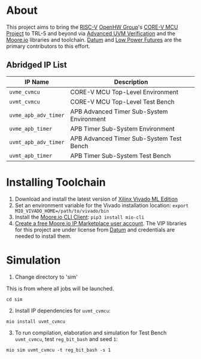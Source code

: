 # About
This project aims to bring the [RISC-V](https://riscv.org/) [OpenHW Group](https://www.openhwgroup.org/)'s [CORE-V MCU Project](https://docs.openhwgroup.org/projects/core-v-mcu/index.html) to TRL-5 and beyond via [Advanced UVM Verification](https://www.linkedin.com/pulse/advanced-uvm-brian-hunter/) and the [Moore.io](https://mooreio.org/) libraries and toolchain. [Datum](https://datumtc.ca/) and [Low Power Futures](https://lowpowerfutures.com/) are the primary contributors to this effort.

## Abridged IP List
 IP Name | Description
 --------|------------
 `uvme_cvmcu` | CORE-V MCU Top-Level Environment
 `uvmt_cvmcu` | CORE-V MCU Top-Level Test Bench
 `uvme_apb_adv_timer` | APB Advanced Timer Sub-System Environment
 `uvme_apb_timer` | APB Timer Sub-System Environment
 `uvmt_apb_adv_timer` | APB Advanced Timer Sub-System Test Bench
 `uvmt_apb_timer` | APB Timer Sub-System Test Bench


# Installing Toolchain
1. Download and install the latest version of [Xilinx Vivado ML Edition](https://www.xilinx.com/support/download.html)
1. Set an environment variable for the Vivado installation location: `export MIO_VIVADO_HOME=/path/to/vivado/bin`
1. Install the [Moore.io CLI Client](https://mio-cli.readthedocs.io/en/latest/): `pip3 install mio-cli`
1. [Create a free Moore.io IP Marketplace user account](https://mooreio.org/account/register). The VIP libraries for this project are under license from [Datum](https://datumtc.ca/) and credentials are needed to install them.


# Simulation
1. Change directory to 'sim'

This is from where all jobs will be launched.
```
cd sim
```


2. Install IP dependencies for `uvmt_cvmcu`:

```
mio install uvmt_cvmcu
```


3. To run compilation, elaboration and simulation for Test Bench `uvmt_cvmcu`, test `reg_bit_bash` and seed `1`:

```
mio sim uvmt_cvmcu -t reg_bit_bash -s 1
```
